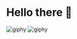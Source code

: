 # Hello there 👋

 ![giphy](https://user-images.githubusercontent.com/86170100/197214541-2b31641e-3fec-4c3b-b699-34f71ddbecfe.gif)
 ![giphy](https://user-images.githubusercontent.com/86170100/197214541-2b31641e-3fec-4c3b-b699-34f71ddbecfe.gif)




<!--
**robism05/robism05** is a ✨ _special_ ✨ repository because its `README.md` (this file) appears on your GitHub profile.

